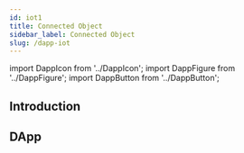 ```yaml
---
id: iot1
title: Connected Object
sidebar_label: Connected Object
slug: /dapp-iot
---
```


import DappIcon from '../DappIcon';
import DappFigure from '../DappFigure';
import DappButton from '../DappButton';

<DappFigure img='iot-screen.png' width='100%'/>

<DappButton url="https://edukera.github.io/completium-dapp-iot/" txt="open dapp"/>

## Introduction

## DApp